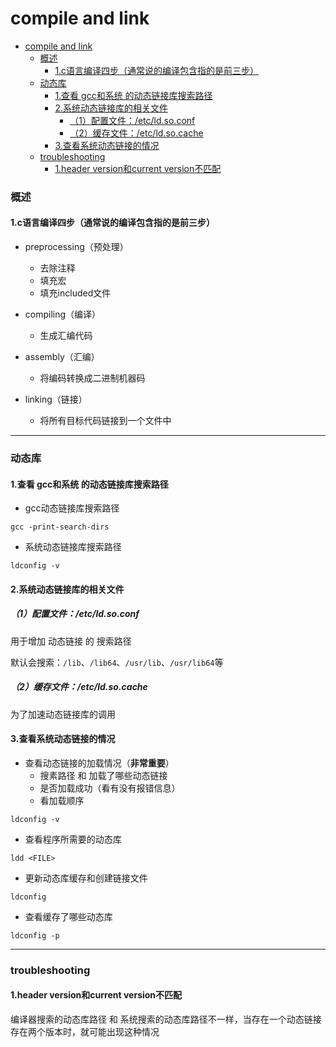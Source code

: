 # compile and link

<!-- @import "[TOC]" {cmd="toc" depthFrom=1 depthTo=6 orderedList=false} -->
<!-- code_chunk_output -->

- [compile and link](#compile-and-link)
    - [概述](#概述)
      - [1.c语言编译四步（通常说的编译包含指的是前三步）](#1c语言编译四步通常说的编译包含指的是前三步)
    - [动态库](#动态库)
      - [1.查看 gcc和系统 的动态链接库搜索路径](#1查看-gcc和系统-的动态链接库搜索路径)
      - [2.系统动态链接库的相关文件](#2系统动态链接库的相关文件)
        - [（1）配置文件：/etc/ld.so.conf](#1配置文件etcldsoconf)
        - [（2）缓存文件：/etc/ld.so.cache](#2缓存文件etcldsocache)
      - [3.查看系统动态链接的情况](#3查看系统动态链接的情况)
    - [troubleshooting](#troubleshooting)
      - [1.header version和current version不匹配](#1header-version和current-version不匹配)

<!-- /code_chunk_output -->

### 概述

#### 1.c语言编译四步（通常说的编译包含指的是前三步）
* preprocessing（预处理）
  * 去除注释
  * 填充宏
  * 填充included文件

* compiling（编译）
  * 生成汇编代码

* assembly（汇编）
  * 将编码转换成二进制机器码

* linking（链接）
  * 将所有目标代码链接到一个文件中

***

### 动态库

#### 1.查看 gcc和系统 的动态链接库搜索路径
* gcc动态链接库搜索路径
```shell
gcc -print-search-dirs
```

* 系统动态链接库搜索路径
```shell
ldconfig -v
```

#### 2.系统动态链接库的相关文件

##### （1）配置文件：/etc/ld.so.conf
用于增加 动态链接 的 搜索路径

默认会搜索：`/lib`、`/lib64`、`/usr/lib`、`/usr/lib64`等

##### （2）缓存文件：/etc/ld.so.cache
为了加速动态链接库的调用

#### 3.查看系统动态链接的情况
* 查看动态链接的加载情况（**非常重要**）
  * 搜素路径 和 加载了哪些动态链接
  * 是否加载成功（看有没有报错信息）
  * 看加载顺序
```shell
ldconfig -v
```

* 查看程序所需要的动态库
```shell
ldd <FILE>
```

* 更新动态库缓存和创建链接文件
```shell
ldconfig
```

* 查看缓存了哪些动态库
```shell
ldconfig -p
```


***

### troubleshooting

#### 1.header version和current version不匹配
编译器搜索的动态库路径 和 系统搜索的动态库路径不一样，当存在一个动态链接存在两个版本时，就可能出现这种情况
